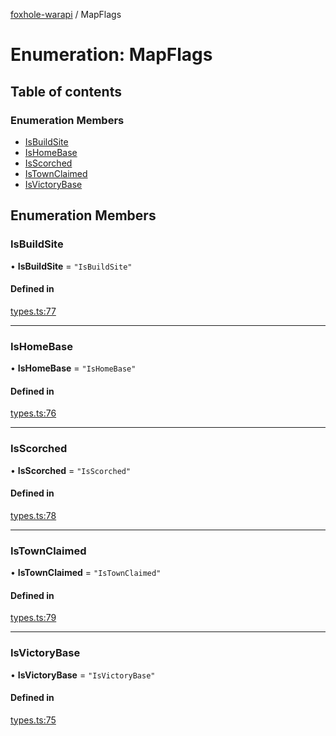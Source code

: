 [foxhole-warapi](../README.md) / MapFlags

# Enumeration: MapFlags

## Table of contents

### Enumeration Members

- [IsBuildSite](MapFlags.md#isbuildsite)
- [IsHomeBase](MapFlags.md#ishomebase)
- [IsScorched](MapFlags.md#isscorched)
- [IsTownClaimed](MapFlags.md#istownclaimed)
- [IsVictoryBase](MapFlags.md#isvictorybase)

## Enumeration Members

### IsBuildSite

• **IsBuildSite** = ``"IsBuildSite"``

#### Defined in

[types.ts:77](https://github.com/art0rz/foxhole-warapi/blob/faccaba/src/types.ts#L77)

___

### IsHomeBase

• **IsHomeBase** = ``"IsHomeBase"``

#### Defined in

[types.ts:76](https://github.com/art0rz/foxhole-warapi/blob/faccaba/src/types.ts#L76)

___

### IsScorched

• **IsScorched** = ``"IsScorched"``

#### Defined in

[types.ts:78](https://github.com/art0rz/foxhole-warapi/blob/faccaba/src/types.ts#L78)

___

### IsTownClaimed

• **IsTownClaimed** = ``"IsTownClaimed"``

#### Defined in

[types.ts:79](https://github.com/art0rz/foxhole-warapi/blob/faccaba/src/types.ts#L79)

___

### IsVictoryBase

• **IsVictoryBase** = ``"IsVictoryBase"``

#### Defined in

[types.ts:75](https://github.com/art0rz/foxhole-warapi/blob/faccaba/src/types.ts#L75)
